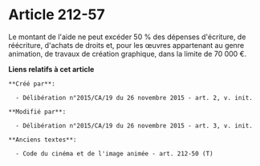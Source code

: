 # Article 212-57

Le montant de l'aide ne peut excéder 50 % des dépenses d'écriture, de réécriture, d'achats de droits et, pour les œuvres
appartenant au genre animation, de travaux de création graphique, dans la limite de 70 000 €.

**Liens relatifs à cet article**

	**Créé par**:

	  - Délibération n°2015/CA/19 du 26 novembre 2015 - art. 2, v. init.

	**Modifié par**:

	  - Délibération n°2015/CA/19 du 26 novembre 2015 - art. 3, v. init.

	**Anciens textes**:

	  - Code du cinéma et de l'image animée - art. 212-50 (T)

